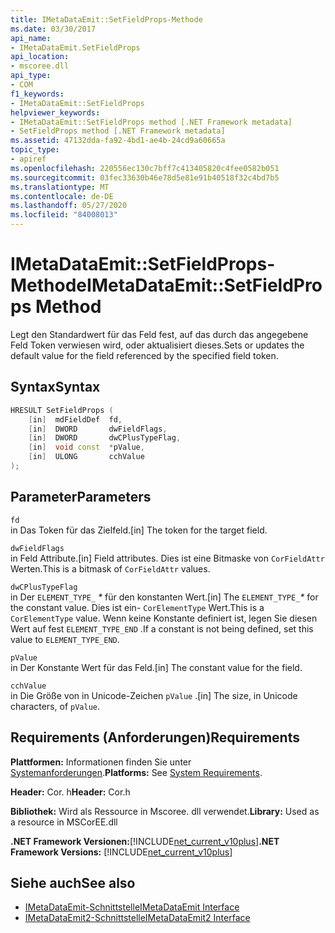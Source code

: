 ```yaml
---
title: IMetaDataEmit::SetFieldProps-Methode
ms.date: 03/30/2017
api_name:
- IMetaDataEmit.SetFieldProps
api_location:
- mscoree.dll
api_type:
- COM
f1_keywords:
- IMetaDataEmit::SetFieldProps
helpviewer_keywords:
- IMetaDataEmit::SetFieldProps method [.NET Framework metadata]
- SetFieldProps method [.NET Framework metadata]
ms.assetid: 47132dda-fa92-4bd1-ae4b-24cd9a60665a
topic_type:
- apiref
ms.openlocfilehash: 220556ec130c7bff7c413405820c4fee0582b051
ms.sourcegitcommit: 03fec33630b46e78d5e81e91b40518f32c4bd7b5
ms.translationtype: MT
ms.contentlocale: de-DE
ms.lasthandoff: 05/27/2020
ms.locfileid: "84008013"
---
```

# <a name="imetadataemitsetfieldprops-method"></a><span data-ttu-id="c86ca-102">IMetaDataEmit::SetFieldProps-Methode</span><span class="sxs-lookup"><span data-stu-id="c86ca-102">IMetaDataEmit::SetFieldProps Method</span></span>
<span data-ttu-id="c86ca-103">Legt den Standardwert für das Feld fest, auf das durch das angegebene Feld Token verwiesen wird, oder aktualisiert dieses.</span><span class="sxs-lookup"><span data-stu-id="c86ca-103">Sets or updates the default value for the field referenced by the specified field token.</span></span>  
  
## <a name="syntax"></a><span data-ttu-id="c86ca-104">Syntax</span><span class="sxs-lookup"><span data-stu-id="c86ca-104">Syntax</span></span>  
  
```cpp  
HRESULT SetFieldProps (  
    [in]  mdFieldDef  fd,
    [in]  DWORD       dwFieldFlags,
    [in]  DWORD       dwCPlusTypeFlag,
    [in]  void const  *pValue,
    [in]  ULONG       cchValue
);  
```  
  
## <a name="parameters"></a><span data-ttu-id="c86ca-105">Parameter</span><span class="sxs-lookup"><span data-stu-id="c86ca-105">Parameters</span></span>  
 `fd`  
 <span data-ttu-id="c86ca-106">in Das Token für das Zielfeld.</span><span class="sxs-lookup"><span data-stu-id="c86ca-106">[in] The token for the target field.</span></span>  
  
 `dwFieldFlags`  
 <span data-ttu-id="c86ca-107">in Feld Attribute.</span><span class="sxs-lookup"><span data-stu-id="c86ca-107">[in] Field attributes.</span></span> <span data-ttu-id="c86ca-108">Dies ist eine Bitmaske von `CorFieldAttr` Werten.</span><span class="sxs-lookup"><span data-stu-id="c86ca-108">This is a bitmask of `CorFieldAttr` values.</span></span>  
  
 `dwCPlusTypeFlag`  
 <span data-ttu-id="c86ca-109">in Der `ELEMENT_TYPE_` *\** für den konstanten Wert.</span><span class="sxs-lookup"><span data-stu-id="c86ca-109">[in] The `ELEMENT_TYPE_`*\** for the constant value.</span></span> <span data-ttu-id="c86ca-110">Dies ist ein- `CorElementType` Wert.</span><span class="sxs-lookup"><span data-stu-id="c86ca-110">This is a `CorElementType` value.</span></span> <span data-ttu-id="c86ca-111">Wenn keine Konstante definiert ist, legen Sie diesen Wert auf fest `ELEMENT_TYPE_END` .</span><span class="sxs-lookup"><span data-stu-id="c86ca-111">If a constant is not being defined, set this value to `ELEMENT_TYPE_END`.</span></span>  
  
 `pValue`  
 <span data-ttu-id="c86ca-112">in Der Konstante Wert für das Feld.</span><span class="sxs-lookup"><span data-stu-id="c86ca-112">[in] The constant value for the field.</span></span>  
  
 `cchValue`  
 <span data-ttu-id="c86ca-113">in Die Größe von in Unicode-Zeichen `pValue` .</span><span class="sxs-lookup"><span data-stu-id="c86ca-113">[in] The size, in Unicode characters, of `pValue`.</span></span>  
  
## <a name="requirements"></a><span data-ttu-id="c86ca-114">Requirements (Anforderungen)</span><span class="sxs-lookup"><span data-stu-id="c86ca-114">Requirements</span></span>  
 <span data-ttu-id="c86ca-115">**Plattformen:** Informationen finden Sie unter [Systemanforderungen](../../get-started/system-requirements.md).</span><span class="sxs-lookup"><span data-stu-id="c86ca-115">**Platforms:** See [System Requirements](../../get-started/system-requirements.md).</span></span>  
  
 <span data-ttu-id="c86ca-116">**Header:** Cor. h</span><span class="sxs-lookup"><span data-stu-id="c86ca-116">**Header:** Cor.h</span></span>  
  
 <span data-ttu-id="c86ca-117">**Bibliothek:** Wird als Ressource in Mscoree. dll verwendet.</span><span class="sxs-lookup"><span data-stu-id="c86ca-117">**Library:** Used as a resource in MSCorEE.dll</span></span>  
  
 <span data-ttu-id="c86ca-118">**.NET Framework Versionen:**[!INCLUDE[net_current_v10plus](../../../../includes/net-current-v10plus-md.md)]</span><span class="sxs-lookup"><span data-stu-id="c86ca-118">**.NET Framework Versions:** [!INCLUDE[net_current_v10plus](../../../../includes/net-current-v10plus-md.md)]</span></span>  
  
## <a name="see-also"></a><span data-ttu-id="c86ca-119">Siehe auch</span><span class="sxs-lookup"><span data-stu-id="c86ca-119">See also</span></span>

- [<span data-ttu-id="c86ca-120">IMetaDataEmit-Schnittstelle</span><span class="sxs-lookup"><span data-stu-id="c86ca-120">IMetaDataEmit Interface</span></span>](imetadataemit-interface.md)
- [<span data-ttu-id="c86ca-121">IMetaDataEmit2-Schnittstelle</span><span class="sxs-lookup"><span data-stu-id="c86ca-121">IMetaDataEmit2 Interface</span></span>](imetadataemit2-interface.md)
